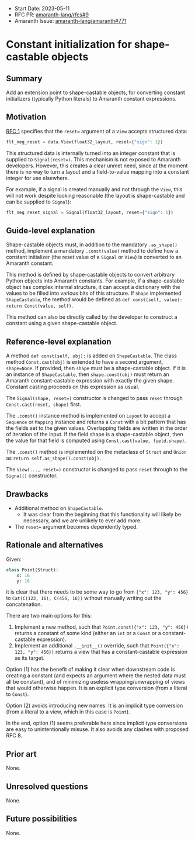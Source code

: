 - Start Date: 2023-05-11
- RFC PR: [amaranth-lang/rfcs#9](https://github.com/amaranth-lang/rfcs/pull/9)
- Amaranth Issue: [amaranth-lang/amaranth#771](https://github.com/amaranth-lang/amaranth/issues/771)

# Constant initialization for shape-castable objects

## Summary
[summary]: #summary

Add an extension point to shape-castable objects, for converting constant initializers (typically Python literals) to Amaranth constant expressions.

## Motivation
[motivation]: #motivation

[RFC 1]: 0001-aggregate-data-structures.md

[RFC 1] specifies that the `reset=` argument of a `View` accepts structured data:

```python
flt_neg_reset = data.View(float32_layout, reset={"sign": 1})
```

This structured data is internally turned into an integer constant that is supplied to `Signal(reset=)`. This mechanism is not exposed to Amaranth developers. However, this creates a clear unmet need, since at the moment there is no way to turn a layout and a field-to-value mapping into a constant integer for use elsewhere.

For example, if a signal is created manually and not through the `View`, this will not work despite looking reasonable (the layout is shape-castable and can be supplied to `Signal`):

```python
flt_neg_reset_signal = Signal(float32_layout, reset={"sign": 1})
```

## Guide-level explanation
[guide-level-explanation]: #guide-level-explanation

Shape-castable objects must, in addition to the mandatory `.as_shape()` method, implement a mandatory `.const(value)` method to define how a constant initializer (the reset value of a `Signal` or `View`) is converted to an Amaranth constant.

This method is defined by shape-castable objects to convert arbitrary Python objects into Amaranth constants. For example, if a shape-castable object has complex internal structure, it can accept a dictionary with the values to be filled into various bits of this structure. If `Shape` implemented `ShapeCastable`, the method would be defined as `def const(self, value): return Const(value, self)`.

This method can also be directly called by the developer to construct a constant using a given shape-castable object.

## Reference-level explanation
[reference-level-explanation]: #reference-level-explanation

A method `def const(self, obj):` is added on `ShapeCastable`. The class method `Const.cast(obj)` is extended to have a second argument, `shape=None`. If provided, then `shape` must be a shape-castable object. If it is an instance of `ShapeCastable`, then `shape.const(obj)` must return an Amaranth constant-castable expression with exactly the given shape. Constant casting proceeds on this expression as usual.

The `Signal(shape, reset=)` constructor is changed to pass `reset` through `Const.cast(reset, shape)` first.

The `.const()` instance method is implemented on `Layout` to accept a `Sequence` or `Mapping` instance and returns a `Const` with a bit pattern that has the fields set to the given values. Overlapping fields are written in the order of iteration of the input. If the field shape is a shape-castable object, then the value for that field is computed using `Const.cast(value, field.shape)`.

The `.const()` method is implemented on the metaclass of `Struct` and `Union` as `return self.as_shape().const(obj)`.

The `View(..., reset=)` constructor is changed to pass `reset` through to the `Signal()` constructor.

## Drawbacks
[drawbacks]: #drawbacks

* Additional method on `ShapeCastable`.
  * It was clear from the beginning that this functionality will likely be necessary, and we are unlikely to ever add more.
* The `reset=` argument becomes dependently typed.

## Rationale and alternatives
[rationale-and-alternatives]: #rationale-and-alternatives

Given:

```python
class Point(Struct):
    x: 16
    y: 16
```

it is clear that there needs to be some way to go from `{"x": 123, "y": 456}` to `Cat(C(123, 16), C(456, 16))` without manually writing out the concatenation.

There are two main options for this:
1. Implement a new method, such that `Point.const({"x": 123, "y": 456})` returns a constant of some kind (either an `int` or a `Const` or a constant-castable expression).
2. Implement an additional `.__init__()` override, such that `Point({"x": 123, "y": 456})` returns a view that has a constant-castable expression as its target.

Option (1) has the benefit of making it clear when downstream code is creating a constant (and expects an argument where the nested data must all be constant), and of minimizing useless wrapping/unwrapping of views that would otherwise happen. It is an explicit type conversion (from a literal to `Const`).

Option (2) avoids introducing new names. It is an implicit type conversion (from a literal to a view, which in this case is `Point`).

In the end, option (1) seems preferable here since implicit type conversions are easy to unintentionally misuse. It also avoids any clashes with proposed RFC 8.

## Prior art
[prior-art]: #prior-art

None.

## Unresolved questions
[unresolved-questions]: #unresolved-questions

None.

## Future possibilities
[future-possibilities]: #future-possibilities

None.
